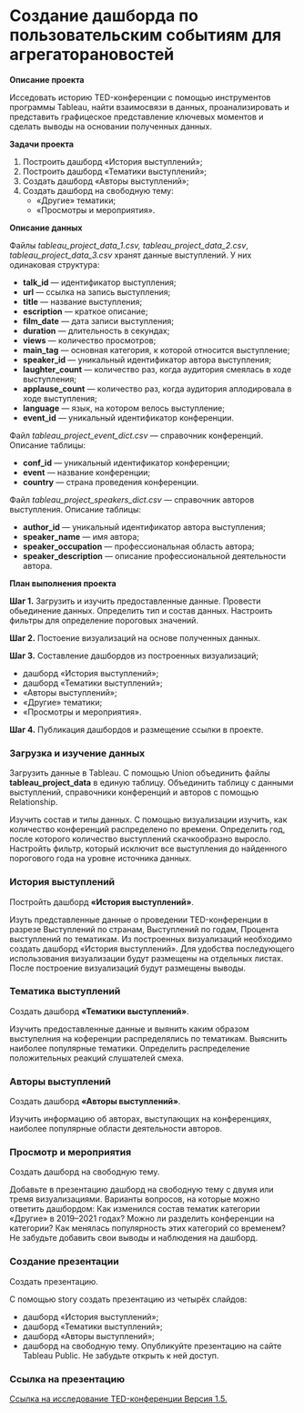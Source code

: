 #  Создание дашборда по пользовательским событиям для агрегаторановостей

**Описание проекта**

Исседовать историю TED-конференции с помощью инструментов программы Tableau, найти взаимосвязи в данных, проанализировать и представить графицеское представление ключевых моментов и сделать выводы на основании полученных данных.

**Задачи проекта**

1. Построить дашборд «История выступлений»;
2. Построить дашборд «Тематики выступлений»;
3. Создать дашборд «Авторы выступлений»;
4. Создать дашборд на свободную тему:
   - «Другие» тематики;
   - «Просмотры и мероприятия».

**Описание данных**

Файлы *tableau_project_data_1.csv, tableau_project_data_2.csv*, *tableau_project_data_3.csv* хранят данные выступлений. У них одинаковая структура:
- **talk_id** — идентификатор выступления;
- **url** — ссылка на запись выступления;
- **title** — название выступления;
- **escription** — краткое описание;
- **film_date** — дата записи выступления;
- **duration** — длительность в секундах;
- **views** — количество просмотров;
- **main_tag** — основная категория, к которой относится выступление;
- **speaker_id** — уникальный идентификатор автора выступления;
- **laughter_count** — количество раз, когда аудитория смеялась в ходе выступления;
- **applause_count** — количество раз, когда аудитория аплодировала в ходе выступления;
- **language** — язык, на котором велось выступление;
- **event_id** — уникальный идентификатор конференции.

Файл *tableau_project_event_dict.csv* — справочник конференций. Описание таблицы:
- **conf_id** — уникальный идентификатор конференции;
- **event** — название конференции;
- **country** — страна проведения конференции.

Файл *tableau_project_speakers_dict.csv* — справочник авторов выступления. Описание таблицы:
- **author_id** — уникальный идентификатор автора выступления;
- **speaker_name** — имя автора;
- **speaker_occupation** — профессиональная область автора;
- **speaker_description** — описание профессиональной деятельности автора.

**План выполнения проекта**

**Шаг 1.** Загрузить и изучить предоставленные данные. Провести обьединение данных. Определить тип и состав данных. Настроить фильтры для определение пороговых значений.

**Шаг 2.** Постоение визуализаций на основе полученных данных.

**Шаг 3.** Составление дашбордов из построенных визуализаций;
   - дашборд «История выступлений»;
   - дашборд «Тематики выступлений»;
   - «Авторы выступлений»;
   - «Другие» тематики;
   - «Просмотры и мероприятия».
   
**Шаг 4.** Публикация дашбордов и размещение ссылки в проекте.

### Загрузка и изучение данных

Загрузить данные в Tableau.
С помощью Union объединить файлы **tableau_project_data** в единую таблицу. Объединить таблицу с данными выступлений, справочники конференций и авторов с помощью Relationship.

Изучить состав и типы данных. С помощью визуализации изучить, как количество конференций распределено по времени. Определить год, после которого количество выступлений скачкообразно выросло.
Настройть фильтр, который исключит все выступления до найденного порогового года на уровне источника данных.

### История выступлений 

Постройть дашборд **«История выступлений»**.

Изуть представленные данные о проведении TED-конференции в разрезе Выступлений по странам, Выступлений по годам, Процента выступлений по тематикам. Из построенных визуализаций необходимо создать дашборд «История выступлений». Для удобства последующего использования визуализации будут размещены на отдельных листах. После построение визуализаций будут размещены выводы. 

### Тематика выступлений

Создать дашборд **«Тематики выступлений»**.

Изучить предоставленные данные и выянить каким образом выступелния на коференции распределялись по тематикам. Выяснить наиболее популярные тематики. Определить распределение положительных реакций слушателей смеха.

### Авторы выступлений

Создать дашборд **«Авторы выступлений»**.

Изучить информацию об авторах, выступающих на конференциях, наиболее популярные области деятельности авторов. 

### Просмотр и мероприятия

Создать дашборд на свободную тему.

Добавьте в презентацию дашборд на свободную тему с двумя или тремя визуализациями. Варианты вопросов, на которые можно ответить дашбордом:
Как изменился состав тематик категории «Другие» в 2019–2021 годах?
Можно ли разделить конференции на категории? Как менялась популярность этих категорий со временем?
Не забудьте добавить свои выводы и наблюдения на дашборд.

### Создание презентации 

Создать презентацию.

С помощью story создать презентацию из четырёх слайдов:
 - дашборд «История выступлений»;
 - дашборд «Тематики выступлений»;
 - дашборд «Авторы выступлений»;
 - дашборд на свободную тему.
Опубликуйте презентацию на сайте Tableau Public. Не забудьте открыть к ней доступ.

### Ссылка на презентацию

[Ссылка на исследование TED-конференции Версия 1.5.](https://public.tableau.com/app/profile/andrey.manannikov/viz/TEDproject_17066312089540/TED2001-2021?publish=yes)
